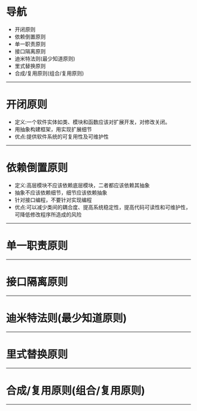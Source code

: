 # 导航
 - 开闭原则
 - 依赖倒置原则
 - 单一职责原则
 - 接口隔离原则
 - 迪米特法则(最少知道原则)
 - 里式替换原则
 - 合成/复用原则(组合/复用原则)

---

# 开闭原则
 - 定义:一个软件实体如类、模块和函数应该对扩展开发，对修改关闭。  
 - 用抽象构建框架，用实现扩展细节
 - 优点:提供软件系统的可复用性及可维护性

---

# 依赖倒置原则
  - 定义:高层模块不应该依赖底层模块，二者都应该依赖其抽象
  - 抽象不应该依赖细节，细节应该依赖抽象
  - 针对接口编程，不要针对实现编程
  - 优点:可以减少类间的耦合度、提高系统稳定性，提高代码可读性和可维护性，可降低修改程序所造成的风险
  
---

# 单一职责原则

---

# 接口隔离原则

---

# 迪米特法则(最少知道原则)

---

# 里式替换原则

---

# 合成/复用原则(组合/复用原则)

---

